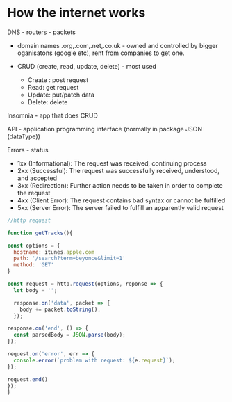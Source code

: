 # How the internet works

DNS - routers - packets

- domain names .org,.com,.net,.co.uk - owned and controlled by bigger oganisatons (google etc), rent from companies to get one.

- CRUD (create, read, update, delete) - most used
  - Create : post request
  - Read: get request
  - Update: put/patch data
  - Delete: delete

Insomnia - app that does CRUD

API - application programming interface (normally in package JSON (dataType))

Errors - status

- 1xx (Informational): The request was received, continuing process
- 2xx (Successful): The request was successfully received, understood, and accepted
- 3xx (Redirection): Further action needs to be taken in order to complete the request
- 4xx (Client Error): The request contains bad syntax or cannot be fulfilled
- 5xx (Server Error): The server failed to fulfill an apparently valid request

```js
//http request

function getTracks(){

const options = {
  hostname: itunes.apple.com
  path: '/search?term=beyonce&limit=1'
  method: 'GET'
}

const request = http.request(options, reponse => {
  let body = '';

  response.on('data', packet => {
    body += packet.toString();
  });

response.on('end', () => {
  const parsedBody = JSON.parse(body);
});

request.on('error', err => {
  console.error(`problem with request: ${e.request}`);
});

request.end()
});
}
```
